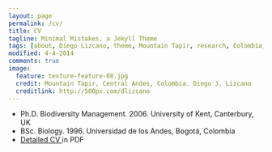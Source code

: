 ```yaml
---
layout: page
permalink: /cv/
title: CV
tagline: Minimal Mistakes, a Jekyll Theme
tags: [about, Diego Lizcano, theme, Mountain Tapir, research, Colombia, Paramo]
modified: 4-4-2014
comments: true
image:
  feature: texture-feature-08.jpg
  credit: Mountain Tapir, Central Andes, Colombia. Diego J. Lizcano
  creditlink: http://500px.com/dlizcano
---
```




* Ph.D. Biodiversity Management. 2006. University of Kent, Canterbury, UK 
* BSc. Biology. 1996. Universidad de los Andes, Bogotá, Colombia 
* [Detailed CV ](https://sites.google.com/site/lizcanod/CV_Lizcano_2014_I.pdf) in PDF

